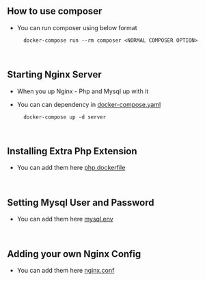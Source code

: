 ## How to use composer
- You can run composer using below format
    
        docker-compose run --rm composer <NORMAL COMPOSER OPTION>

<br>

## Starting Nginx Server
- When you up Nginx - Php and Mysql up with it

- You can can dependency in [docker-compose.yaml](docker-compose.yaml)  
    
        docker-compose up -d server


<br>

## Installing Extra Php Extension
- You can add them here [php.dockerfile](Dockerfiles/php.dockerfile)


<br>

## Setting Mysql User and Password 
- You can add them here [mysql.env](env/mysql.env)

<br>

## Adding your own Nginx Config 
- You can add them here [nginx.conf](nginx/nginx.conf)


<br />